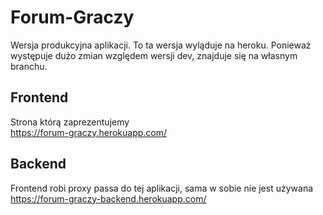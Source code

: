 # Forum-Graczy

Wersja produkcyjna aplikacji. To ta wersja wyląduje na heroku.
Ponieważ występuje dużo zmian względem wersji dev, znajduje się
na własnym branchu.

## Frontend
Strona którą zaprezentujemy  
https://forum-graczy.herokuapp.com/

## Backend
Frontend robi proxy passa do tej aplikacji, sama w sobie nie jest używana  
https://forum-graczy-backend.herokuapp.com/